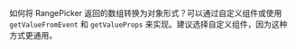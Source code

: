 如何将 RangePicker 返回的数组转换为对象形式？可以通过自定义组件或使用 `getValueFromEvent` 和 `getValueProps` 来实现。建议选择自定义组件，因为这种方式更通用。
